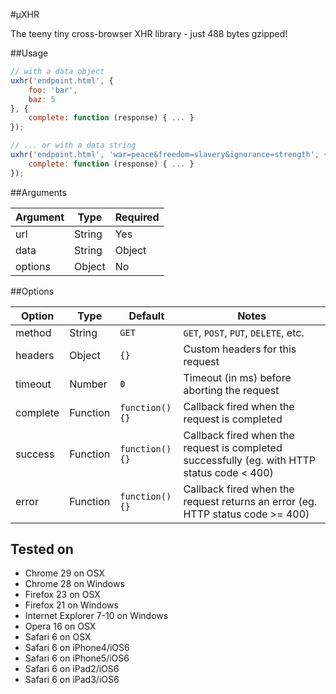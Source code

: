 #µXHR

The teeny tiny cross-browser XHR library - just 488 bytes gzipped!

##Usage

```js
// with a data object
uxhr('endpoint.html', {
	foo: 'bar',
	baz: 5
}, {
	complete: function (response) { ... }
});

// ... or with a data string
uxhr('endpoint.html', 'war=peace&freedom=slavery&ignorance=strength', {
	complete: function (response) { ... }
});
```

##Arguments

| Argument		| Type				| Required		|
|---------------|-------------------|---------------|
| url			| String			| Yes			|
| data			| String | Object	| No			|
| options		| Object			| No			|

##Options

| Option		| Type		| Default		| Notes									|
|---------------|-----------|---------------|---------------------------------------|
| method		| String	| `GET`			| `GET`, `POST`, `PUT`, `DELETE`, etc.	|
| headers		| Object	| `{}`			| Custom headers for this request		|
| timeout		| Number	| `0`			| Timeout (in ms) before aborting the request |
| complete		| Function	| `function(){}`| Callback fired when the request is completed |
| success		| Function	| `function(){}`| Callback fired when the request is completed successfully (eg. with HTTP status code < 400) |
| error			| Function	| `function(){}`| Callback fired when the request returns an error (eg. HTTP status code >= 400) |

## Tested on

- Chrome 29 on OSX
- Chrome 28 on Windows
- Firefox 23 on OSX
- Firefox 21 on Windows
- Internet Explorer 7-10 on Windows
- Opera 16 on OSX
- Safari 6 on OSX
- Safari 6 on iPhone4/iOS6
- Safari 6 on iPhone5/iOS6
- Safari 6 on iPad2/iOS6
- Safari 6 on iPad3/iOS6
